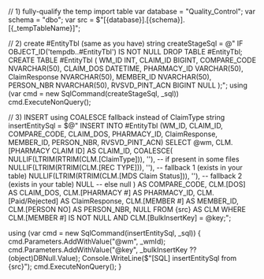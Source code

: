 // 1) fully-qualify the temp import table
var database = "Quality_Control";
var schema   = "dbo";
var src = $"[{database}].[{schema}].[{_tempTableName}]";

// 2) create #EntityTbl (same as you have)
string createStageSql = @"
IF OBJECT_ID('tempdb..#EntityTbl') IS NOT NULL DROP TABLE #EntityTbl;
CREATE TABLE #EntityTbl
(
  WM_ID INT,
  CLAIM_ID BIGINT,
  COMPARE_CODE NVARCHAR(50),
  CLAIM_DOS DATETIME,
  PHARMACY_ID VARCHAR(50),
  ClaimResponse NVARCHAR(50),
  MEMBER_ID NVARCHAR(50),
  PERSON_NBR NVARCHAR(50),
  RVSVD_PINT_ACN BIGINT NULL
);";
using (var cmd = new SqlCommand(createStageSql, _sql)) cmd.ExecuteNonQuery();

// 3) INSERT using COALESCE fallback instead of ClaimType
string insertEntitySql = $@"
INSERT INTO #EntityTbl
(WM_ID, CLAIM_ID, COMPARE_CODE, CLAIM_DOS, PHARMACY_ID,
 ClaimResponse, MEMBER_ID, PERSON_NBR, RVSVD_PINT_ACN)
SELECT
  @wm,
  CLM.[PHARMACY CLAIM ID] AS CLAIM_ID,
  COALESCE(
      NULLIF(LTRIM(RTRIM(CLM.[ClaimType])), ''),         -- if present in some files
      NULLIF(LTRIM(RTRIM(CLM.[REC TYPE])), ''),          -- fallback 1 (exists in your table)
      NULLIF(LTRIM(RTRIM(CLM.[MDS Claim Status])), ''),  -- fallback 2 (exists in your table)
      NULL                                               -- else null
  ) AS COMPARE_CODE,
  CLM.[DOS]                 AS CLAIM_DOS,
  CLM.[PHARMACY #]          AS PHARMACY_ID,
  CLM.[Paid/Rejected]       AS ClaimResponse,
  CLM.[MEMBER #]            AS MEMBER_ID,
  CLM.[PERSON NO]           AS PERSON_NBR,
  NULL
FROM {src} AS CLM
WHERE CLM.[MEMBER #] IS NOT NULL
  AND CLM.[BulkInsertKey] = @key;";

using (var cmd = new SqlCommand(insertEntitySql, _sql))
{
    cmd.Parameters.AddWithValue("@wm",  _wmId);
    cmd.Parameters.AddWithValue("@key", _bulkInsertKey ?? (object)DBNull.Value);
    Console.WriteLine($"[SQL] insertEntitySql from {src}");
    cmd.ExecuteNonQuery();
}
